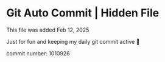 # Git Auto Commit | Hidden File

This file was added Feb 12, 2025

Just for fun and keeping my daily git commit active 🤪

commit number: 1010926
